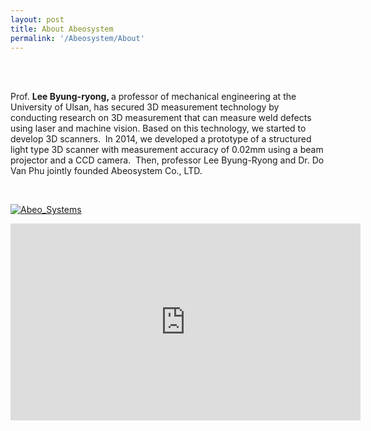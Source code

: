 ```yaml
---
layout: post
title: About Abeosystem
permalink: '/Abeosystem/About'
---
```


<br><br>

Prof. <strong> Lee Byung-ryong, </strong> a professor of mechanical engineering at the University of Ulsan,
has secured 3D measurement technology by conducting research on 3D measurement that
can measure weld defects using laser and machine vision. Based on this technology, we
started to develop 3D scanners.
 In 2014, we developed a prototype of a structured light type 3D scanner with measurement
accuracy of 0.02mm using a beam projector and a CCD camera.  Then, professor Lee
Byung-Ryong and Dr. Do Van Phu jointly founded Abeosystem Co., LTD.



<br>

[![Abeo_Systems](http://img.youtube.com/vi/uLR1RNqJ1Mw/0.jpg)](https://www.youtube.com/watch?v=ZdwZITIdNFA)


<iframe width="560" height="315" src="https://www.youtube.com/watch?v=ZdwZITIdNFA" frameborder="0" allowfullscreen></iframe>

<br><br><br><br><br><br><br><br><br><br><br><br><br>